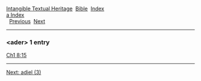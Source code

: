 [Intangible Textual Heritage](../../index)  [Bible](../index) 
[Index](index)   
[a Index](_a_)  
  [Previous](c00196)  [Next](c00198) 

------------------------------------------------------------------------

### &lt;ader&gt; 1 entry

[Ch1 8:15](../kjv/ch1008.htm#015)  

------------------------------------------------------------------------

[Next: adiel (3)](c00198)
